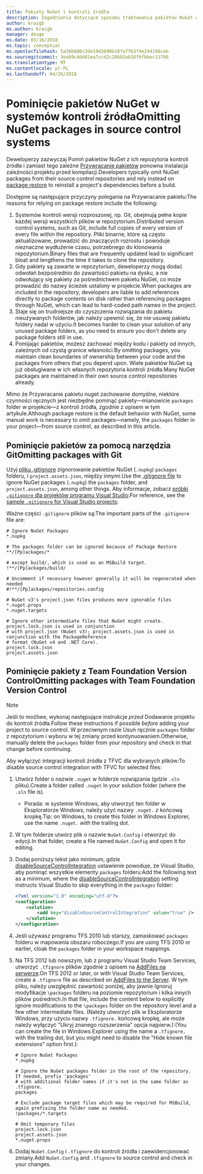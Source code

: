 ```yaml
---
title: Pakiety NuGet i kontroli źródła
description: Zagadnienia dotyczące sposobu traktowania pakietów NuGet w ramach systemów kontroli źródła i kontroli wersji oraz sposób Pomiń pakiety z usługi git i TFVC.
author: kraigb
ms.author: kraigb
manager: douge
ms.date: 03/16/2018
ms.topic: conceptual
ms.openlocfilehash: 5a36b886c3de1943b99b10faff63f4e244166ceb
ms.sourcegitcommit: 3eab9c4dd41ea7ccd2c28bb5ab16f6fbbec13708
ms.translationtype: MT
ms.contentlocale: pl-PL
ms.lasthandoff: 04/26/2018
---
```

# <a name="omitting-nuget-packages-in-source-control-systems"></a><span data-ttu-id="d7ab5-103">Pominięcie pakietów NuGet w systemów kontroli źródła</span><span class="sxs-lookup"><span data-stu-id="d7ab5-103">Omitting NuGet packages in source control systems</span></span>

<span data-ttu-id="d7ab5-104">Deweloperzy zazwyczaj Pomiń pakietów NuGet z ich repozytoria kontroli źródła i zamiast tego zależne [Przywracanie pakietów](package-restore.md) ponowna instalacja zależności projektu przed kompilacji.</span><span class="sxs-lookup"><span data-stu-id="d7ab5-104">Developers typically omit NuGet packages from their source control repositories and rely instead on [package restore](package-restore.md) to reinstall a project's dependencies before a build.</span></span>

<span data-ttu-id="d7ab5-105">Dostępne są następujące przyczyny polegania na Przywracanie pakietu:</span><span class="sxs-lookup"><span data-stu-id="d7ab5-105">The reasons for relying on package restore include the following:</span></span>

1. <span data-ttu-id="d7ab5-106">Systemów kontroli wersji rozproszonej, np. Git, obejmują pełne kopie każdej wersji wszystkich plików w repozytorium.</span><span class="sxs-lookup"><span data-stu-id="d7ab5-106">Distributed version control systems, such as Git, include full copies of every version of every file within the repository.</span></span> <span data-ttu-id="d7ab5-107">Pliki binarne, które są często aktualizowane, prowadzić do znaczących rozrostu i powoduje nieznaczne wydłużenie czasu, potrzebnego do klonowania repozytorium.</span><span class="sxs-lookup"><span data-stu-id="d7ab5-107">Binary files that are frequently updated lead to significant bloat and lengthens the time it takes to clone the repository.</span></span>
1. <span data-ttu-id="d7ab5-108">Gdy pakiety są zawarte w repozytorium, deweloperzy mogą dodać odwołań bezpośrednio do zawartości pakietu na dysku, a nie odwołujący się pakiety za pośrednictwem pakietu NuGet, co może prowadzić do nazwy ścieżek ustalony w projekcie.</span><span class="sxs-lookup"><span data-stu-id="d7ab5-108">When packages are included in the repository, developers are liable to add references directly to package contents on disk rather than referencing packages through NuGet, which can lead to hard-coded path names in the project.</span></span>
1. <span data-ttu-id="d7ab5-109">Staje się on trudniejsze do czyszczenia rozwiązania do pakietu nieużywanych folderów, jak należy upewnić się, że nie usuwaj pakietu foldery nadal w użyciu.</span><span class="sxs-lookup"><span data-stu-id="d7ab5-109">It becomes harder to clean your solution of any unused package folders, as you need to ensure you don't delete any package folders still in use.</span></span>
1. <span data-ttu-id="d7ab5-110">Pomijając pakietów, możesz zachować między kodu i pakiety od innych, zależnych od czystą granice własności.</span><span class="sxs-lookup"><span data-stu-id="d7ab5-110">By omitting packages, you maintain clean boundaries of ownership between your code and the packages from others that you depend upon.</span></span> <span data-ttu-id="d7ab5-111">Wiele pakietów NuGet są już obsługiwane w ich własnych repozytoria kontroli źródła.</span><span class="sxs-lookup"><span data-stu-id="d7ab5-111">Many NuGet packages are maintained in their own source control repositories already.</span></span>

<span data-ttu-id="d7ab5-112">Mimo że Przywracanie pakietu nuget zachowanie domyślne, niektóre czynności ręcznych jest niezbędne pominąć pakiety&mdash;mianowicie `packages` folder w projekcie&mdash;z kontroli źródła, zgodnie z opisem w tym artykule.</span><span class="sxs-lookup"><span data-stu-id="d7ab5-112">Although package restore is the default behavior with NuGet, some manual work is necessary to omit packages&mdash;namely, the `packages` folder in your project&mdash;from source control, as described in this article.</span></span>

## <a name="omitting-packages-with-git"></a><span data-ttu-id="d7ab5-113">Pominięcie pakietów za pomocą narzędzia Git</span><span class="sxs-lookup"><span data-stu-id="d7ab5-113">Omitting packages with Git</span></span>

<span data-ttu-id="d7ab5-114">Użyj [pliku .gitignore](https://git-scm.com/docs/gitignore) zignorowanie pakietów NuGet (`.nupkg`) `packages` folderu, i `project.assets.json`, między innymi.</span><span class="sxs-lookup"><span data-stu-id="d7ab5-114">Use the [.gitignore file](https://git-scm.com/docs/gitignore) to ignore NuGet packages (`.nupkg`) the `packages` folder, and `project.assets.json`, among other things.</span></span> <span data-ttu-id="d7ab5-115">Aby informacje, zobacz [próbki `.gitignore` dla projektów programu Visual Studio](https://github.com/github/gitignore/blob/master/VisualStudio.gitignore):</span><span class="sxs-lookup"><span data-stu-id="d7ab5-115">For reference, see the [sample `.gitignore` for Visual Studio projects](https://github.com/github/gitignore/blob/master/VisualStudio.gitignore):</span></span>

<span data-ttu-id="d7ab5-116">Ważne części `.gitignore` plików są:</span><span class="sxs-lookup"><span data-stu-id="d7ab5-116">The important parts of the `.gitignore` file are:</span></span>

```gitignore
# Ignore NuGet Packages
*.nupkg

# The packages folder can be ignored because of Package Restore
**/[Pp]ackages/*

# except build/, which is used as an MSBuild target.
!**/[Pp]ackages/build/

# Uncomment if necessary however generally it will be regenerated when needed
#!**/[Pp]ackages/repositories.config

# NuGet v3's project.json files produces more ignorable files
*.nuget.props
*.nuget.targets

# Ignore other intermediate files that NuGet might create. project.lock.json is used in conjunction
# with project.json (NuGet v3); project.assets.json is used in conjunction with the PackageReference
# format (NuGet v4 and .NET Core).
project.lock.json
project.assets.json
```

## <a name="omitting-packages-with-team-foundation-version-control"></a><span data-ttu-id="d7ab5-117">Pominięcie pakiety z Team Foundation Version Control</span><span class="sxs-lookup"><span data-stu-id="d7ab5-117">Omitting packages with Team Foundation Version Control</span></span>

> [!Note]
> <span data-ttu-id="d7ab5-118">Jeśli to możliwe, wykonaj następujące instrukcje *przed* Dodawanie projektu do kontroli źródła.</span><span class="sxs-lookup"><span data-stu-id="d7ab5-118">Follow these instructions if possible *before* adding your project to source control.</span></span> <span data-ttu-id="d7ab5-119">W przeciwnym razie Usuń ręcznie `packages` folder z repozytorium i wyboru w tej zmiany przed kontynuowaniem.</span><span class="sxs-lookup"><span data-stu-id="d7ab5-119">Otherwise, manually delete the `packages` folder from your repository and check in that change before continuing.</span></span>

<span data-ttu-id="d7ab5-120">Aby wyłączyć integracji kontroli źródła z TFVC dla wybranych plików:</span><span class="sxs-lookup"><span data-stu-id="d7ab5-120">To disable source control integration with TFVC for selected files:</span></span>

1. <span data-ttu-id="d7ab5-121">Utwórz folder o nazwie `.nuget` w folderze rozwiązania (gdzie `.sln` pliku).</span><span class="sxs-lookup"><span data-stu-id="d7ab5-121">Create a folder called `.nuget` in your solution folder (where the `.sln` file is).</span></span>
    - <span data-ttu-id="d7ab5-122">Porada: w systemie Windows, aby utworzyć ten folder w Eksploratorze Windows, należy użyć nazwy `.nuget.` *z* końcową kropkę.</span><span class="sxs-lookup"><span data-stu-id="d7ab5-122">Tip: on Windows, to create this folder in Windows Explorer, use the name `.nuget.` *with* the trailing dot.</span></span>

1. <span data-ttu-id="d7ab5-123">W tym folderze utwórz plik o nazwie `NuGet.Config` i otworzyć do edycji.</span><span class="sxs-lookup"><span data-stu-id="d7ab5-123">In that folder, create a file named `NuGet.Config` and open it for editing.</span></span>

1. <span data-ttu-id="d7ab5-124">Dodaj poniższy tekst jako minimum, gdzie [disableSourceControlIntegration](../reference/nuget-config-file.md#solution-section) ustawienie powoduje, że Visual Studio, aby pominąć wszystkie elementy `packages` folderu:</span><span class="sxs-lookup"><span data-stu-id="d7ab5-124">Add the following text as a minimum, where the [disableSourceControlIntegration](../reference/nuget-config-file.md#solution-section) setting instructs Visual Studio to skip everything in the `packages` folder:</span></span>

   ```xml
   <?xml version="1.0" encoding="utf-8"?>
   <configuration>
       <solution>
           <add key="disableSourceControlIntegration" value="true" />
       </solution>
   </configuration>
   ```

1. <span data-ttu-id="d7ab5-125">Jeśli używasz programu TFS 2010 lub starszy, zamaskować `packages` folderu w mapowania obszaru roboczego.</span><span class="sxs-lookup"><span data-stu-id="d7ab5-125">If you are using TFS 2010 or earlier, cloak the `packages` folder in your workspace mappings.</span></span>

1. <span data-ttu-id="d7ab5-126">Na TFS 2012 lub nowszym, lub z programu Visual Studio Team Services, utworzyć `.tfignore` plików zgodnie z opisem na [AddFiles na serwerze](https://www.visualstudio.com/en-us/docs/tfvc/add-files-server#tfignore).</span><span class="sxs-lookup"><span data-stu-id="d7ab5-126">On TFS 2012 or later, or with Visual Studio Team Services, create a `.tfignore` file as described on [AddFiles to the Server](https://www.visualstudio.com/en-us/docs/tfvc/add-files-server#tfignore).</span></span> <span data-ttu-id="d7ab5-127">W tym pliku, należy uwzględnić zawartość poniżej, aby jawnie Ignoruj modyfikacje `\packages` folderu na poziomie repozytorium i kilka innych plików pośrednich.</span><span class="sxs-lookup"><span data-stu-id="d7ab5-127">In that file, include the content below to explicitly ignore modifications to the `\packages` folder on the repository level and a few other intermediate files.</span></span> <span data-ttu-id="d7ab5-128">(Należy utworzyć plik w Eksploratorze Windows, przy użyciu nazwy `.tfignore.` końcową kropkę, ale może należy wyłączyć "Ukryj znanego rozszerzenia" opcja najpierw.):</span><span class="sxs-lookup"><span data-stu-id="d7ab5-128">(You can create the file in Windows Explorer using the name a `.tfignore.` with the trailing dot, but you might need to disable the "Hide known file extensions" option first.):</span></span>

   ```cli
   # Ignore NuGet Packages
   *.nupkg

   # Ignore the NuGet packages folder in the root of the repository. If needed, prefix 'packages'
   # with additional folder names if it's not in the same folder as .tfignore.   
   packages

   # Exclude package target files which may be required for MSBuild, again prefixing the folder name as needed.
   !packages/*.targets

   # Omit temporary files
   project.lock.json
   project.assets.json
   *.nuget.props
   ```

1. <span data-ttu-id="d7ab5-129">Dodaj `NuGet.Config` i `.tfignore` do kontroli źródła i zaewidencjonować zmiany.</span><span class="sxs-lookup"><span data-stu-id="d7ab5-129">Add `NuGet.Config` and `.tfignore` to source control and check in your changes.</span></span>
